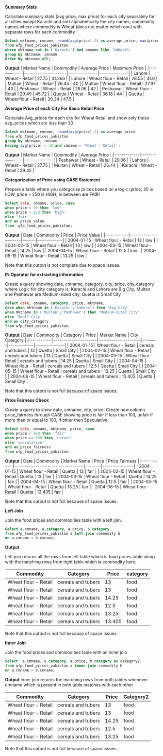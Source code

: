 **Summary Stats**

Calculate summary stats (avg price, max price) for each city separately for all cities except Karachi and sort alphabetically the
city names, commodity names where commodity is Wheat (does not matter which one) with separate rows for each commodity


```Sql
Select mktname, cmname, round(avg(price),2) as average_price, max(price) as maximum_price
from wfp_food_prices_pakistan
where mktname not in ('Karachi') And cmname like '%Wheat%'
group by mktname, cmname
Order by mktname ASC;

```


**Output**
| Market Name | Commodity            | Average Price | Maximum Price |
|-------------|----------------------|---------------|---------------|
| Lahore      | Wheat - Retail       | 27.75         | 41.266        |
| Lahore      | Wheat flour - Retail | 28.55         | 41.6          |
| Multan      | Wheat - Retail       | 26.44         | 40            |
| Multan      | Wheat flour - Retail | 27.97         | 43            |
| Peshawar    | Wheat - Retail       | 29.06         | 42            |
| Peshawar    | Wheat flour - Retail | 29.49         | 45.72         |
| Quetta      | Wheat - Retail       | 36.18         | 44            |
| Quetta      | Wheat flour - Retail | 30.34         | 47.5          |


**Average Price of each City For Basic Retail Price**


Calculate Avg_prices for each city for Wheat Retail and show only those avg_prices which are less than 30


```sql
Select mktname, cmname, round(avg(price),2) as average_price
from wfp_food_prices_pakistan
group by mktname, cmname
having avg(price) < 30 and cmname = 'Wheat - Retail';
```


**Output**
| Market Name | Commodity       | Average Price |
|-------------|-----------------|---------------|
| Peshawar    | Wheat - Retail  | 29.06         |
| Lahore      | Wheat - Retail  | 27.75         |
| Multan      | Wheat - Retail  | 26.44         |
| Karachi     | Wheat - Retail  | 29.45         |




**Categorization of Price using CASE Statement**

Prepare a table where you categorize prices based on a logic (price; 30 is LOW, price &gt; 250 is HIGH, in between are FAIR)


```sql
Select date, cmname, price, case
when price < 30 then 'low'
when price > 250 then 'high'
else 'fair'
end as price_value
from  wfp_food_prices_pakistan;
```


**Output**
| Date       | Commodity            | Price | Price Value |
|------------|----------------------|-------|-------------|
| 2004-01-15 | Wheat flour - Retail | 13    | low         |
| 2004-02-15 | Wheat flour - Retail | 13    | low         |
| 2004-03-15 | Wheat flour - Retail | 14.25 | low         |
| 2004-04-15 | Wheat flour - Retail | 12.5  | low         |
| 2004-05-15 | Wheat flour - Retail | 13.25 | low         |


Note that this output is not complete due to space issues.


**IN Operator for extracting information**

 
 Create a query showing date, cmname, category, city, price, city_category where Logic for city category is: Karachi and Lahore are Big City, Multan 
 and Peshawar are Medium-sized city, Quetta is Small City


```sql
Select date, cmname, category, price, mktname,
Case when mktname in ('Karachi','Lahore') then 'Big City'
when mktname in ('Multan','Peshawar') then 'Medium-sized city'
else 'Small City'
end as city_category
from wfp_food_prices_pakistan;
```


**Output**
| Date       | Commodity            | Category             | Price  | Market Name | City Category |
|------------|----------------------|----------------------|--------|-------------|---------------|
| 2004-01-15 | Wheat flour - Retail | cereals and tubers   | 13     | Quetta      | Small City    |
| 2004-02-15 | Wheat flour - Retail | cereals and tubers   | 13     | Quetta      | Small City    |
| 2004-03-15 | Wheat flour - Retail | cereals and tubers   | 14.25  | Quetta      | Small City    |
| 2004-04-15 | Wheat flour - Retail | cereals and tubers   | 12.5   | Quetta      | Small City    |
| 2004-05-15 | Wheat flour - Retail | cereals and tubers   | 13.25  | Quetta      | Small City    |
| 2004-06-15 | Wheat flour - Retail | cereals and tubers   | 13.405 | Quetta      | Small City    |


Note that this output is not full because of space issues.


**Price Fairness Check**


Create a query to show date, cmname, city, price. Create new column price_fairness through CASE showing price is fair if less than 100,
unfair if more than or equal to 100, if other then Speculative;


```sql
Select date, cmname, mktname, price, case 
when price < 100 then 'fair'
when price >= 100 then 'unfair'
else 'speculative'
end as price_fairness
from wfp_food_prices_pakistan;
```

**Output**
| Date       | Commodity            | Market Name | Price  | Price Fairness |
|------------|----------------------|-------------|--------|----------------|
| 2004-01-15 | Wheat flour - Retail | Quetta      | 13     | fair           |
| 2004-02-15 | Wheat flour - Retail | Quetta      | 13     | fair           |
| 2004-03-15 | Wheat flour - Retail | Quetta      | 14.25  | fair           |
| 2004-04-15 | Wheat flour - Retail | Quetta      | 12.5   | fair           |
| 2004-05-15 | Wheat flour - Retail | Quetta      | 13.25  | fair           |
| 2004-06-15 | Wheat flour - Retail | Quetta      | 13.405 | fair           |


Note that this output is not full because of space issues.


**Left Join**

Join the food prices and commodities table with a left join.


```sql
Select a.cmname, a.category, a.price, b.category
from wfp_food_prices_pakistan a left join commodity b
on a.cmname = b.cmname;
```

**Output**

Left join returns all the rows from left table which is food prices table along with the matching rows from right table which is commodity here.


| Commodity            | Category           | Price  | category |
|----------------------|--------------------|--------|----------|
| Wheat flour - Retail | cereals and tubers | 13     | food     |
| Wheat flour - Retail | cereals and tubers | 13     | food     |
| Wheat flour - Retail | cereals and tubers | 14.25  | food     |
| Wheat flour - Retail | cereals and tubers | 12.5   | food     |
| Wheat flour - Retail | cereals and tubers | 13.25  | food     |
| Wheat flour - Retail | cereals and tubers | 13.405 | food     |


Note that this output is not full because of space issues.


**Inner Join**


Join the food prices and commodities table with an inner join


```sql
Select  a.cmname, a.category, a.price, b.category as category2
from wfp_food_prices_pakistan a inner join commodity b
on a.cmname = b.cmname;
```


**Output**
Inner join returns the matching rows from both tables whenever cmname which is present in both table matches with each other. 


| Commodity            | Category           | Price  | Category2 |
|----------------------|--------------------|--------|-----------|
| Wheat flour - Retail | cereals and tubers | 13     | food      |
| Wheat flour - Retail | cereals and tubers | 13     | food      |
| Wheat flour - Retail | cereals and tubers | 14.25  | food      |
| Wheat flour - Retail | cereals and tubers | 12.5   | food      |
| Wheat flour - Retail | cereals and tubers | 13.25  | food      |


Note that this output is not full because of space issues.
